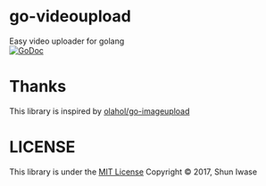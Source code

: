 # go-videoupload
Easy video uploader for golang  
[![GoDoc](https://godoc.org/github.com/golang/gddo?status.svg)](https://godoc.org/github.com/sh8/go-videoupload)

# Thanks
This library is inspired by [olahol/go-imageupload](https://github.com/olahol/go-imageupload)

# LICENSE
This library is under the [MIT License](http://opensource.org/licenses/MIT)
Copyright © 2017, Shun Iwase
